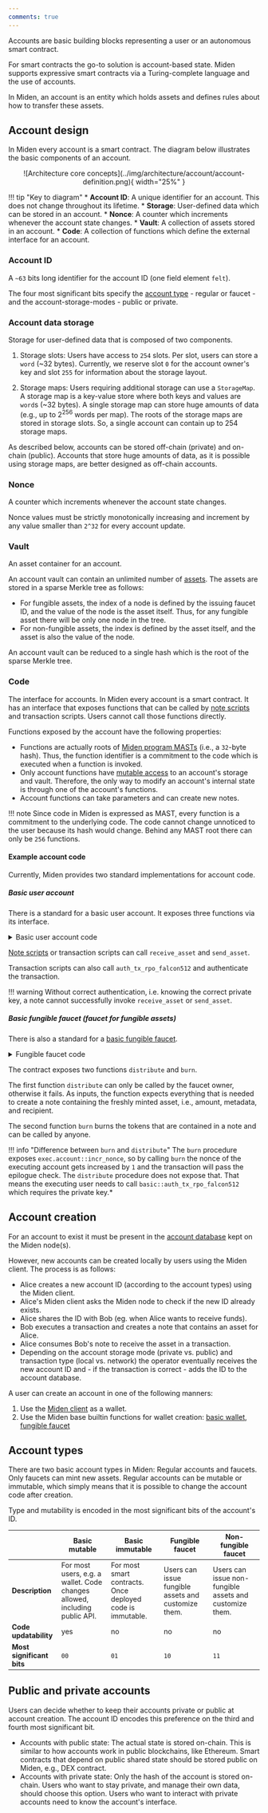 ```yaml
---
comments: true
---
```


Accounts are basic building blocks representing a user or an autonomous smart contract.

For smart contracts the go-to solution is account-based state. Miden supports expressive smart contracts via a Turing-complete language and the use of accounts.

In Miden, an account is an entity which holds assets and defines rules about how to transfer these assets. 

## Account design

In Miden every account is a smart contract. The diagram below illustrates the basic components of an account. 

<center>
![Architecture core concepts](../img/architecture/account/account-definition.png){ width="25%" }
</center>

!!! tip "Key to diagram"
    * **Account ID**: A unique identifier for an account. This does not change throughout its lifetime.
    * **Storage**: User-defined data which can be stored in an account.
    * **Nonce**: A counter which increments whenever the account state changes.
    * **Vault**: A collection of assets stored in an account.
    * **Code**: A collection of functions which define the external interface for an account.

### Account ID

A `~63` bits long identifier for the account ID (one field element `felt`). 

The four most significant bits specify the [account type](#account-types) - regular or faucet - and the account-storage-modes - public or private.

### Account data storage

Storage for user-defined data that is composed of two components.

1. Storage slots: Users have access to `254` slots. Per slot, users can store a `word` (~32 bytes). Currently, we reserve slot `0` for the account owner's key and slot `255` for information about the storage layout.

2. Storage maps: Users requiring additional storage can use a `StorageMap`. A storage map is a key-value store where both keys and values are `word`s (~32 bytes). A single storage map can store huge amounts of data (e.g., up to $2^{256}$ words per map). The roots of the storage maps are stored in storage slots. So, a single account can contain up to 254 storage maps.

As described below, accounts can be stored off-chain (private) and on-chain (public). Accounts that store huge amounts of data, as it is possible using storage maps, are better designed as off-chain accounts.

### Nonce

A counter which increments whenever the account state changes.

Nonce values must be strictly monotonically increasing and increment by any value smaller than `2^32` for every account update.

### Vault

An asset container for an account.

An account vault can contain an unlimited number of [assets](assets.md). The assets are stored in a sparse Merkle tree as follows:

* For fungible assets, the index of a node is defined by the issuing faucet ID, and the value
  of the node is the asset itself. Thus, for any fungible asset there will be only one node
  in the tree.
* For non-fungible assets, the index is defined by the asset itself, and the asset is also
  the value of the node.

An account vault can be reduced to a single hash which is the root of the sparse Merkle tree.

### Code

The interface for accounts. In Miden every account is a smart contract. It has an interface that exposes functions that can be called by [note scripts](notes.md#the-note-script) and transaction scripts. Users cannot call those functions directly.

Functions exposed by the account have the following properties:

* Functions are actually roots of [Miden program MASTs](https://0xpolygonmiden.github.io/miden-vm/user_docs/assembly/main.html) (i.e., a `32`-byte hash). Thus, the function identifier is a commitment to the code which is executed when a function is invoked.
* Only account functions have [mutable access](transactions/contexts.md) to an account's storage and vault. Therefore, the only way to modify an account's internal state is through one of the account's functions.
* Account functions can take parameters and can create new notes.

!!! note
    Since code in Miden is expressed as MAST, every function is a commitment to the underlying code. The code cannot change unnoticed to the user because its hash would change. Behind any MAST root there can only be `256` functions.

#### Example account code

Currently, Miden provides two standard implementations for account code.

##### Basic user account

There is a standard for a basic user account. It exposes three functions via its interface.

<details>
  <summary>Basic user account code</summary>

  ```arduino
    use.miden::contracts::wallets::basic->basic_wallet
    use.miden::contracts::auth::basic

    export.basic_wallet::receive_asset
    export.basic_wallet::send_asset
    export.basic::auth_tx_rpo_falcon512
  ```
</details>

[Note scripts](notes.md#the-note-script) or transaction scripts can call `receive_asset` and `send_asset`. 

Transaction scripts can also call `auth_tx_rpo_falcon512` and authenticate the transaction. 

!!! warning
    Without correct authentication, i.e. knowing the correct private key, a note cannot successfully invoke `receive_asset` or `send_asset`. 

##### Basic fungible faucet (faucet for fungible assets)

There is also a standard for a [basic fungible faucet](https://github.com/0xPolygonMiden/miden-base/blob/main/miden-lib/asm/miden/contracts/faucets/basic_fungible.masm).

<details>
  <summary>Fungible faucet code</summary>

  ```arduino
  #! Distributes freshly minted fungible assets to the provided recipient.
  #!
  #! ...
  export.distribute
      # get max supply of this faucet. We assume it is stored at pos 3 of slot 1
      push.METADATA_SLOT exec.account::get_item drop drop drop
      # => [max_supply, amount, tag, note_type, RECIPIENT, ...]

      # get total issuance of this faucet so far and add amount to be minted
      exec.faucet::get_total_issuance
      # => [total_issuance, max_supply, amount, tag, note_type RECIPIENT, ...]

      # compute maximum amount that can be minted, max_mint_amount = max_supply - total_issuance
      sub
      # => [max_supply - total_issuance, amount, tag, note_type, RECIPIENT, ...]

      # check that amount =< max_supply - total_issuance, fails if otherwise
      dup.1 gte assert.err=ERR_BASIC_FUNGIBLE_MAX_SUPPLY_OVERFLOW
      # => [asset, tag, note_type, RECIPIENT, ...]

      # creating the asset
      exec.asset::create_fungible_asset
      # => [ASSET, tag, note_type, RECIPIENT, ...]

      # mint the asset; this is needed to satisfy asset preservation logic.
      exec.faucet::mint
      # => [ASSET, tag, note_type, RECIPIENT, ...]

      # store and drop the ASSET
      mem_storew.3 dropw
      # => [tag, note_type, RECIPIENT, ...]

      # create a note containing the asset
      exec.tx::create_note
      # => [note_ptr, ZERO, ZERO, ...]

      # store and drop the ASSET
      padw mem_loadw.3 movup.4 exec.tx::add_asset_to_note
      # => [note_ptr, ASSET, ZERO, ...]
  end

  #! Burns fungible assets.
  #!
  #! ...
  export.burn
      # burning the asset
      exec.faucet::burn
      # => [ASSET]

      # increments the nonce (anyone should be able to call that function)
      push.1 exec.account::incr_nonce

      # clear the stack
      padw swapw dropw
      # => [...]
  end
  ```
</details>

The contract exposes two functions `distribute` and `burn`.

The first function `distribute` can only be called by the faucet owner, otherwise it fails. As inputs, the function expects everything that is needed to create a note containing the freshly minted asset, i.e., amount, metadata, and recipient.

The second function `burn` burns the tokens that are contained in a note and can be called by anyone.

!!! info "Difference between `burn` and `distribute`"
    The `burn` procedure exposes `exec.account::incr_nonce`, so by calling `burn` the nonce of the executing account gets increased by `1` and the transaction will pass the epilogue check. The `distribute` procedure does not expose that. That means the executing user needs to call `basic::auth_tx_rpo_falcon512` which requires the private key.*

## Account creation

For an account to exist it must be present in the [account database](state.md#account-database) kept on the Miden node(s). 

However, new accounts can be created locally by users using the Miden client. The process is as follows:

* Alice creates a new account ID (according to the account types) using the Miden client.
* Alice's Miden client asks the Miden node to check if the new ID already exists.
* Alice shares the ID with Bob (eg. when Alice wants to receive funds).
* Bob executes a transaction and creates a note that contains an asset for Alice.
* Alice consumes Bob's note to receive the asset in a transaction.
* Depending on the account storage mode (private vs. public) and transaction type (local vs. network) the operator eventually receives the new account ID and - if the transaction is correct - adds the ID to the account database.

A user can create an account in one of the following manners:

1. Use the [Miden client](https://docs.polygon.technology/miden/miden-client/) as a wallet.
2. Use the Miden base builtin functions for wallet creation: [basic wallet](https://github.com/0xPolygonMiden/miden-base/blob/4e6909bbaf65e77d7fa0333e4664be81a2f65eda/miden-lib/src/accounts/wallets/mod.rs#L15), [fungible faucet](https://github.com/0xPolygonMiden/miden-base/blob/4e6909bbaf65e77d7fa0333e4664be81a2f65eda/miden-lib/src/accounts/faucets/mod.rs#L11)

## Account types

There are two basic account types in Miden: Regular accounts and faucets. Only faucets can mint new assets. Regular accounts can be mutable or immutable, which simply means that it is possible to change the account code after creation. 

Type and mutability is encoded in the most significant bits of the account's ID. 

| | Basic mutable | Basic immutable | Fungible faucet | Non-fungible faucet |
|---|---|---|---|---|
| **Description** | For most users, e.g. a wallet. Code changes allowed, including public API. | For most smart contracts. Once deployed code is immutable. | Users can issue fungible assets and customize them. | Users can issue non-fungible assets and customize them. |
| **Code updatability** | yes | no | no | no |
| **Most significant bits** | `00` | `01` | `10` | `11` |

## Public and private accounts

Users can decide whether to keep their accounts private or public at account creation. The account ID encodes this preference on the third and fourth most significant bit.

* Accounts with public state: The actual state is stored on-chain. This is similar to how accounts work in public blockchains, like Ethereum. Smart contracts that depend on public shared state should be stored public on Miden, e.g., DEX contract.
* Accounts with private state: Only the hash of the account is stored on-chain. Users who want to stay private, and manage their own data, should choose this option. Users who want to interact with private accounts need to know the account's interface.

</br>